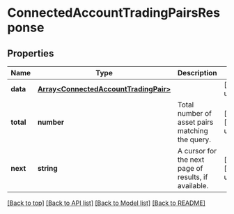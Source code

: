 # ConnectedAccountTradingPairsResponse

## Properties

|Name | Type | Description | Notes|
|------------ | ------------- | ------------- | -------------|
|**data** | [**Array&lt;ConnectedAccountTradingPair&gt;**](ConnectedAccountTradingPair.md) |  | [default to undefined]|
|**total** | **number** | Total number of asset pairs matching the query. | [optional] [default to undefined]|
|**next** | **string** | A cursor for the next page of results, if available. | [optional] [default to undefined]|




[[Back to top]](#) [[Back to API list]](../../README.md#documentation-for-api-endpoints) [[Back to Model list]](../../README.md#documentation-for-models) [[Back to README]](../../README.md)
